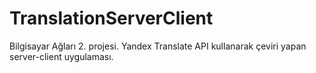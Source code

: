 # TranslationServerClient
Bilgisayar Ağları 2. projesi. Yandex Translate API kullanarak çeviri yapan server-client uygulaması.
